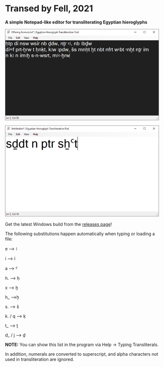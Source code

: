 # Transed by Fell, 2021

**A simple Notepad-like editor for transliterating Egyptian hieroglyphs**

![Dark mode](/screenshots/transed-screenie-1.png?raw=true "Dark mode")

![Light mode](/screenshots/transed-screenie-2.png?raw=true "Light mode")

Get the latest Windows build from the [releases page](https://github.com/coldcity/transed/releases)!

The following substitutions happen automatically
when typing or loading a file:

e ⟶ ꜣ

i ⟶ ỉ

a ⟶ Ꜥ

h. ⟶ ḥ

x ⟶ ḫ

h_ ⟶ẖ

s. ⟶ š

k. / q ⟶ ḳ

t_ ⟶ ṯ

d_ / j ⟶ ḏ

**NOTE:** You can show this list in the program via Help -> Typing Transliterals.

In addition, numerals are converted to superscript, and alpha characters not used in transliteration are ignored.
